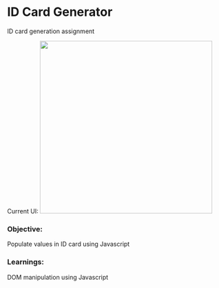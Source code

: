 # ID Card Generator
ID card generation assignment

Current UI:
<img src="https://res.cloudinary.com/dk22rcdch/image/upload/v1602008056/Blogimages/Screenshot_2020-10-06_at_11.42.58_PM_m3eath.png" height="400"/>

### Objective:
Populate values in ID card using Javascript

### Learnings:
DOM manipulation using Javascript
